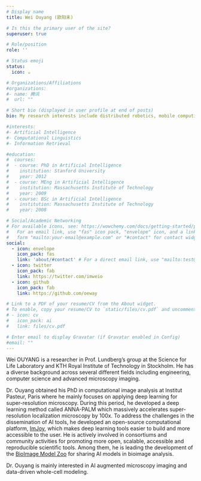 ```yaml
---
# Display name
title: Wei Ouyang (欧阳未)

# Is this the primary user of the site?
superuser: true

# Role/position
role: ''

# Status emoji
status:
  icon: ☕️

# Organizations/Affiliations
#organizations:
#- name: 腾讯
#  url: ""

# Short bio (displayed in user profile at end of posts)
bio: My research interests include distributed robotics, mobile computing and programmable matter.

#interests:
#- Artificial Intelligence
#- Computational Linguistics
#- Information Retrieval

#education:
#  courses:
#  - course: PhD in Artificial Intelligence
#    institution: Stanford University
#    year: 2012
#  - course: MEng in Artificial Intelligence
#    institution: Massachusetts Institute of Technology
#    year: 2009
#  - course: BSc in Artificial Intelligence
#    institution: Massachusetts Institute of Technology
#    year: 2008

# Social/Academic Networking
# For available icons, see: https://wowchemy.com/docs/getting-started/page-builder/#icons
#   For an email link, use "fas" icon pack, "envelope" icon, and a link in the
#   form "mailto:your-email@example.com" or "#contact" for contact widget.
social:
  - icon: envelope
    icon_pack: fas
    link: 'about/#contact' # For a direct email link, use "mailto:test@example.org".
  - icon: twitter
    icon_pack: fab
    link: https://twitter.com/imweio
  - icon: github
    icon_pack: fab
    link: https://github.com/oeway

# Link to a PDF of your resume/CV from the About widget.
# To enable, copy your resume/CV to `static/files/cv.pdf` and uncomment the lines below.
# - icon: cv
#   icon_pack: ai
#   link: files/cv.pdf

# Enter email to display Gravatar (if Gravatar enabled in Config)
#email: ""
---
```


Wei OUYANG is a researcher in Prof. Lundberg’s group at the Science for Life Laboratory and KTH Royal Institute of Technology in Stockholm. He has a diverse background across several different fields including engineering, computer science and advanced microscopy imaging. 

Dr. Ouyang obtained his PhD in computational image analysis at Institut Pasteur, Paris where he mainly focuses on applying deep learning for super-resolution microscopy. During this period, he developed a deep learning method called ANNA-PALM which massively accelerates super-resolution localization microscopy by 100x. To address the challenges in the dissemination of AI tools, he developed an open-source computational platform, [ImJoy](https://imjoy.io), which makes deep learning tools easier to build and more accessible to the user. He is actively involved in consortiums and community activities for promoting more open, scalable, accessible and reproducible scientific tools. Among them, he is leading the development of the [BioImage Model Zoo](https://bioimage.io) for sharing AI models in bioimage analysis.

Dr. Ouyang is mainly interested in AI augmented microscopy imaging and data-driven whole-cell modeling.

<!-- {{< icon name="download" pack="fas" >}} {{< staticref "uploads/resume.pdf" "newtab" >}}Download{{< /staticref >}} my resumé as a PDF. -->

